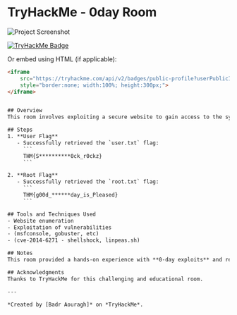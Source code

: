 # TryHackMe - 0day Room

![Project Screenshot](result.png)

[![TryHackMe Badge](https://tryhackme-badges.s3.amazonaws.com/3792673.png)](https://tryhackme.com/p/3792673)

Or embed using HTML (if applicable):
```html
<iframe 
    src="https://tryhackme.com/api/v2/badges/public-profile?userPublicId=3792673" 
    style="border:none; width:100%; height:300px;">
</iframe>


## Overview
This room involves exploiting a secure website to gain access to the system and retrieve the user and root flags.

## Steps
1. **User Flag**
   - Successfully retrieved the `user.txt` flag:
     ```
     THM{S**********0ck_r0ckz}
     ```

2. **Root Flag**
   - Successfully retrieved the `root.txt` flag:
     ```
     THM{g00d_******day_is_Pleased}
     ```

## Tools and Techniques Used
- Website enumeration
- Exploitation of vulnerabilities
- (msfconsole, gobuster, etc)
- (cve-2014-6271 - shellshock, linpeas.sh)

## Notes
This room provided a hands-on experience with **0-day exploits** and required lateral thinking to achieve root access.

## Acknowledgments
Thanks to TryHackMe for this challenging and educational room.

---

*Created by [Badr Aouragh]* on *TryHackMe*.

